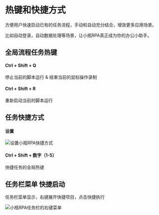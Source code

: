 # 热键和快捷方式

方便用户快速启动已有的任务流程，手动和自动充分结合，增效更多应用场景。

比如自动登录，自动数据处理等场景，让小瓶RPA真正成为你的办公小助手。

## 全局流程任务热键

#### Ctrl + Shift + Q

停止当前的脚本运行 & 结束当前的鼠标操作录制

#### Ctrl + Shift + R

重新启动当前的脚本运行



## 任务快捷方式

#### 设置

![设置小瓶RPA快捷方式](https://www.pbottle.com/static/upload/20250113/17366997418579.png)


#### Ctrl + Shift + 数字（1-5）

快捷任务的全局热键



## 任务栏菜单 快捷启动


任务栏菜单显示，右键展开快捷项目，点击快捷执行

![小瓶RPA任务栏的右键菜单](https://www.pbottle.com/static/upload/20250115/17368738582960.png)